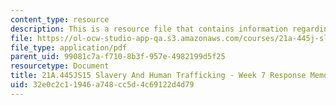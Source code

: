 ```yaml
---
content_type: resource
description: This is a resource file that contains information regarding week 7 memo.
file: https://ol-ocw-studio-app-qa.s3.amazonaws.com/courses/21a-445j-slavery-and-human-trafficking-in-the-21st-century-spring-2015/32e0c2c11946a748cc5d4c69122d4d79_MIT21A_445JS15_Week7memo.pdf
file_type: application/pdf
parent_uid: 99081c7a-f710-8b3f-957e-4982199d5f25
resourcetype: Document
title: 21A.445JS15 Slavery And Human Trafficking - Week 7 Response Memo
uid: 32e0c2c1-1946-a748-cc5d-4c69122d4d79
---
```

